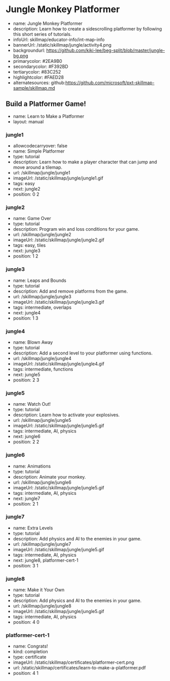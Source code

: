 # Jungle Monkey Platformer
* name: Jungle Monkey Platformer
* description: Learn how to create a sidescrolling platformer by following this short series of tutorials.
* infoUrl: skillmap/educator-info/int-map-info
* bannerUrl: /static/skillmap/jungle/activity4.png
* backgroundurl: https://github.com/kiki-lee/beg-split/blob/master/jungle-bg.png
* primarycolor: #2EA9B0
* secondarycolor: #F392BD
* tertiarycolor: #83C252
* highlightcolor: #FAED28
* alternatesources: github:https://github.com/microsoft/pxt-skillmap-sample/skillmap.md



## Build a Platformer Game!
* name: Learn to Make a Platformer
* layout: manual

### jungle1
* allowcodecarryover: false
* name: Simple Platformer
* type: tutorial
* description: Learn how to make a player character that can jump and move around a tilemap.
* url: /skillmap/jungle/jungle1
* imageUrl: /static/skillmap/jungle/jungle1.gif
* tags: easy
* next: jungle2
* position: 0 2

### jungle2
* name: Game Over
* type: tutorial
* description: Program win and loss conditions for your game.
* url: /skillmap/jungle/jungle2
* imageUrl: /static/skillmap/jungle/jungle2.gif
* tags: easy, tiles
* next: jungle3
* position: 1 2

### jungle3
* name: Leaps and Bounds
* type: tutorial
* description: Add and remove platforms from the game.
* url: /skillmap/jungle/jungle3
* imageUrl: /static/skillmap/jungle/jungle3.gif
* tags: intermediate, overlaps
* next: jungle4
* position: 1 3

### jungle4
* name: Blown Away
* type: tutorial
* description: Add a second level to your platformer using functions.
* url: /skillmap/jungle/jungle4
* imageUrl: /static/skillmap/jungle/jungle4.gif
* tags: intermediate, functions
* next: jungle5
* position: 2 3

### jungle5
* name: Watch Out!
* type: tutorial
* description: Learn how to activate your explosives.
* url: /skillmap/jungle/jungle5
* imageUrl: /static/skillmap/jungle/jungle5.gif
* tags: intermediate, AI, physics
* next: jungle6
* position: 2 2


### jungle6
* name: Animations
* type: tutorial
* description: Animate your monkey.
* url: /skillmap/jungle/jungle6
* imageUrl: /static/skillmap/jungle/jungle5.gif
* tags: intermediate, AI, physics
* next: jungle7
* position: 2 1


### jungle7
* name: Extra Levels
* type: tutorial
* description: Add physics and AI to the enemies in your game.
* url: /skillmap/jungle/jungle7
* imageUrl: /static/skillmap/jungle/jungle5.gif
* tags: intermediate, AI, physics
* next: jungle8, platformer-cert-1
* position: 3 1


### jungle8
* name: Make it Your Own
* type: tutorial
* description: Add physics and AI to the enemies in your game.
* url: /skillmap/jungle/jungle8
* imageUrl: /static/skillmap/jungle/jungle5.gif
* tags: intermediate, AI, physics
* position: 4 0


### platformer-cert-1
* name: Congrats!
* kind: completion
* type: certificate
* imageUrl: /static/skillmap/certificates/platformer-cert.png
* url: /static/skillmap/certificates/learn-to-make-a-platformer.pdf
* position: 4 1




